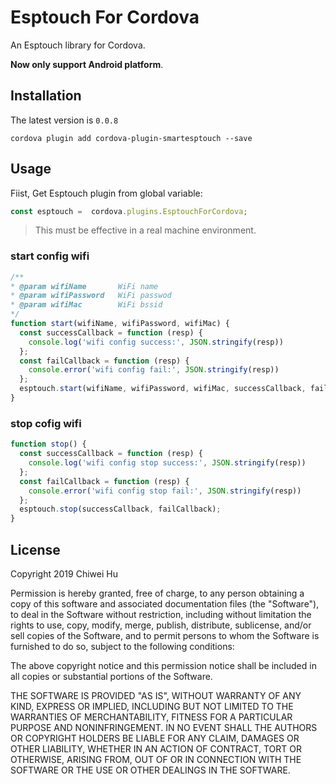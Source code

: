 # Esptouch For Cordova 

An Esptouch library for Cordova.

**Now only support Android platform**.

## Installation

The latest version is `0.0.8`

```
cordova plugin add cordova-plugin-smartesptouch --save
```

## Usage

Fiist, Get Esptouch plugin from global variable:

```javascript
const esptouch =  cordova.plugins.EsptouchForCordova;
```

> This must be effective in a real machine environment.

### start config wifi

```javascript
/**
* @param wifiName       WiFi name
* @param wifiPassword   WiFi passwod
* @param wifiMac        WiFi bssid
*/
function start(wifiName, wifiPassword, wifiMac) {
  const successCallback = function (resp) {
	console.log('wifi config success:', JSON.stringify(resp))
  };
  const failCallback = function (resp) {
    console.error('wifi config fail:', JSON.stringify(resp))
  };
  esptouch.start(wifiName, wifiPassword, wifiMac, successCallback, failCallback);
}

```

### stop cofig wifi


```javascript
function stop() {
  const successCallback = function (resp) {
    console.log('wifi config stop success:', JSON.stringify(resp))
  };
  const failCallback = function (resp) {
    console.error('wifi config stop fail:', JSON.stringify(resp))
  };
  esptouch.stop(successCallback, failCallback);
}

```

## License

Copyright 2019 Chiwei Hu

Permission is hereby granted, free of charge, to any person obtaining a copy of this software and associated documentation files (the "Software"), to deal in the Software without restriction, including without limitation the rights to use, copy, modify, merge, publish, distribute, sublicense, and/or sell copies of the Software, and to permit persons to whom the Software is furnished to do so, subject to the following conditions:

The above copyright notice and this permission notice shall be included in all copies or substantial portions of the Software.

THE SOFTWARE IS PROVIDED "AS IS", WITHOUT WARRANTY OF ANY KIND, EXPRESS OR IMPLIED, INCLUDING BUT NOT LIMITED TO THE WARRANTIES OF MERCHANTABILITY, FITNESS FOR A PARTICULAR PURPOSE AND NONINFRINGEMENT. IN NO EVENT SHALL THE AUTHORS OR COPYRIGHT HOLDERS BE LIABLE FOR ANY CLAIM, DAMAGES OR OTHER LIABILITY, WHETHER IN AN ACTION OF CONTRACT, TORT OR OTHERWISE, ARISING FROM, OUT OF OR IN CONNECTION WITH THE SOFTWARE OR THE USE OR OTHER DEALINGS IN THE SOFTWARE.
